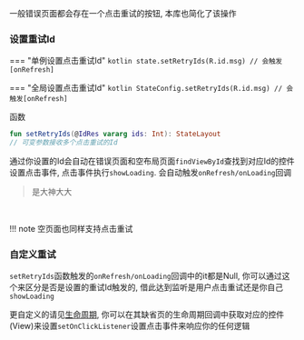 一般错误页面都会存在一个点击重试的按钮, 本库也简化了该操作

### 设置重试Id

=== "单例设置点击重试Id"
    ```kotlin
    state.setRetryIds(R.id.msg) // 会触发[onRefresh]
    ```

=== "全局设置点击重试Id"
    ```kotlin
    StateConfig.setRetryIds(R.id.msg) // 会触发[onRefresh]
    ```

函数
```kotlin
fun setRetryIds(@IdRes vararg ids: Int): StateLayout
// 可变参数接收多个点击重试的Id
```

通过你设置的Id会自动在错误页面和空布局页面`findViewById`查找到对应Id的控件设置点击事件, 点击事件执行`showLoading`.
会自动触发`onRefresh/onLoading`回调


> 是大神大大

<br>

!!! note
    空页面也同样支持点击重试 <br>


### 自定义重试

`setRetryIds`函数触发的`onRefresh/onLoading`回调中的it都是Null, 你可以通过这个来区分是否是设置的重试Id触发的, 借此达到监听是用户点击重试还是你自己`showLoading`


更自定义的请见[生命周期](docs/lifecycle.md), 你可以在其缺省页的生命周期回调中获取对应的控件(View)来设置`setOnClickListener`设置点击事件来响应你的任何逻辑